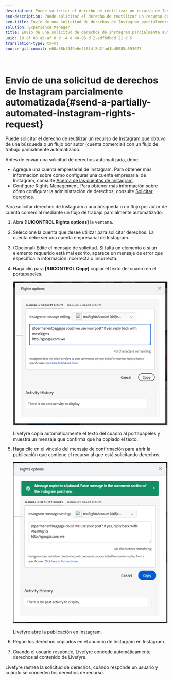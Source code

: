 ```yaml
---
description: Puede solicitar el derecho de reutilizar un recurso de Instagram que obtuvo de una búsqueda o un flujo por autor (cuenta comercial) con un flujo de trabajo parcialmente automatizado.
seo-description: Puede solicitar el derecho de reutilizar un recurso de Instagram que obtuvo de una búsqueda o un flujo por autor (cuenta comercial) con un flujo de trabajo parcialmente automatizado.
seo-title: Envío de una solicitud de derechos de Instagram parcialmente automatizada
solution: Experience Manager
title: Envío de una solicitud de derechos de Instagram parcialmente automatizada
uuid: 18 cf 88 ab-af 0 d -4 a 40-93 d 2-adfbdbdd 21 d 5
translation-type: tm+mt
source-git-commit: e60a58bf949e6e4f6f4f8d2fad1bd8985a593677

---
```



# Envío de una solicitud de derechos de Instagram parcialmente automatizada{#send-a-partially-automated-instagram-rights-request}

Puede solicitar el derecho de reutilizar un recurso de Instagram que obtuvo de una búsqueda o un flujo por autor (cuenta comercial) con un flujo de trabajo parcialmente automatizado.

Antes de enviar una solicitud de derechos automatizada, debe:

* Agregue una cuenta empresarial de Instagram. Para obtener más información sobre cómo configurar una cuenta empresarial de Instagram, consulte [Acerca de las cuentas de Instagram](../c-users-creating-accounts-with-studio-access/t-configure-social-accout-instagram/c-about-instagram-accounts.md#c_about_instagram_accounts).
* Configure Rights Management. Para obtener más información sobre cómo configurar la administración de derechos, consulte [Solicitar derechos](../c-how-requesting-rights-works/c-how-requesting-rights-works.md#c_how_requesting_rights_works).

Para solicitar derechos de Instagram a una búsqueda o un flujo por autor de cuenta comercial mediante un flujo de trabajo parcialmente automatizado:

1. Abra **[!UICONTROL Rights options]** la ventana.
1. Seleccione la cuenta que desee utilizar para solicitar derechos. La cuenta debe ser una cuenta empresarial de Instagram.
1. (Opcional) Edite el mensaje de solicitud. Si falta un elemento o si un elemento requerido está mal escrito, aparece un mensaje de error que especifica la información incorrecta o incorrecta.
1. Haga clic para **[!UICONTROL Copy]** copiar el texto del cuadro en el portapapeles.

   ![](assets/rr_insta_workaround1.png)

   Livefyre copia automáticamente el texto del cuadro al portapapeles y muestra un mensaje que confirma que ha copiado el texto.

1. Haga clic en el vínculo del mensaje de confirmación para abrir la publicación que contiene el recurso al que está solicitando derechos.

   ![](assets/rr_insta_workaround2.png)

   Livefyre abre la publicación en Instagram.

1. Pegue los derechos copiados en el anuncio de Instagram en Instagram.
1. Cuando el usuario responde, Livefyre concede automáticamente derechos al contenido de Livefyre.

Livefyre rastrea la solicitud de derechos, cuándo responde un usuario y cuándo se conceden los derechos de recurso.
